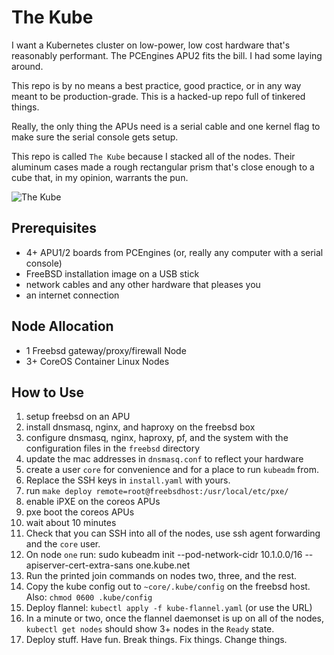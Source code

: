# The Kube

I want a Kubernetes cluster on low-power, low cost hardware that's
reasonably performant. The PCEngines APU2 fits the bill. I had some
laying around. 

This repo is by no means a best practice, good practice, or in any way
meant to be production-grade. This is a hacked-up repo full of tinkered
things.

Really, the only thing the APUs need is a serial cable and one kernel
flag to make sure the serial console gets setup.

This repo is called `The Kube` because I stacked all of the nodes. Their
aluminum cases made a rough rectangular prism that's close enough to a
cube that, in my opinion, warrants the pun.

![The Kube](images/the-kube.jpg)

## Prerequisites
- 4+ APU1/2 boards from PCEngines (or, really any computer with a serial
	console)
- FreeBSD installation image on a USB stick
- network cables and any other hardware that pleases you
- an internet connection

## Node Allocation
- 1 Freebsd gateway/proxy/firewall Node
- 3+ CoreOS Container Linux Nodes

## How to Use
1. setup freebsd on an APU
2. install dnsmasq, nginx, and haproxy on the freebsd box
3. configure dnsmasq, nginx, haproxy, pf, and the system with the
	 configuration files in the `freebsd` directory
4. update the mac addresses in `dnsmasq.conf` to reflect your hardware
5. create a user `core` for convenience and for a place to run `kubeadm`
	 from.
6. Replace the SSH keys in `install.yaml` with yours.
7. run `make deploy remote=root@freebsdhost:/usr/local/etc/pxe/`
8. enable iPXE on the coreos APUs
9. pxe boot the coreos APUs
10. wait about 10 minutes
11. Check that you can SSH into all of the nodes, use ssh agent
		forwarding and the `core` user.
12. On node `one` run:
		sudo kubeadm init --pod-network-cidr 10.1.0.0/16 --apiserver-cert-extra-sans one.kube.net
13. Run the printed join commands on nodes two, three, and the rest.
14. Copy the kube config out to `~core/.kube/config` on the freebsd
		host. Also: `chmod 0600 .kube/config`
15. Deploy flannel:
		`kubectl apply -f kube-flannel.yaml` (or use the URL)
16. In a minute or two, once the flannel daemonset is up on all of the
		nodes, `kubectl get nodes` should show 3+ nodes in the `Ready` state.
17. Deploy stuff. Have fun. Break things. Fix things. Change things.
 
